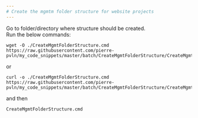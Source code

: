 ```yaml
--- 
# Create the mgmtm folder structure for website projects
--- 		
```

Go to folder/directory where structure should be created.<br/>
Run the below commands:
<br/>
``` 
wget -O ./CreateMgmtFolderStructure.cmd https://raw.githubusercontent.com/pierre-pvln/my_code_snippets/master/batch/CreateMgmtFolderStructure/CreateMgmtFolderStructure.cmd
``` 

or

``` 
curl -o ./CreateMgmtFolderStructure.cmd https://raw.githubusercontent.com/pierre-pvln/my_code_snippets/master/batch/CreateMgmtFolderStructure/CreateMgmtFolderStructure.cmd
``` 
and then
``` 
CreateMgmtFolderStructure.cmd
``` 
